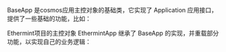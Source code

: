 
BaseApp 是cosmos应用主控对象的基础类，它实现了 Application 应用接口，提供了一些基础的功能，比如：

Ethermint项目的主控对象 EthermintApp 继承了 BaseApp 的实现，并重载部分功能，以实现自己的业务逻辑：


